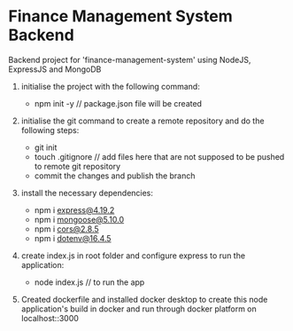 # Finance Management System Backend 
Backend project for 'finance-management-system' using NodeJS, ExpressJS and MongoDB

1. initialise the project with the following command:
    * npm init -y     // package.json file will be created
    
2. initialise the git command to create a remote repository and do the following steps:
    * git init
    * touch .gitignore   // add files here that are not supposed to be pushed to remote git repository
    * commit the changes and publish the branch

2. install the necessary dependencies:
    * npm i express@4.19.2  
    * npm i mongoose@5.10.0
    * npm i cors@2.8.5
    * npm i dotenv@16.4.5

3. create index.js in root folder and configure express to run the application:
    * node index.js    // to run the app

4. Created dockerfile and installed docker desktop to create this node application's build in docker and run through docker platform on localhost::3000
